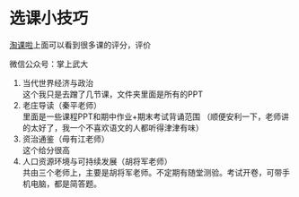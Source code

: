 # 选课小技巧

[淘课啦](https://taoke.ziqiang.net.cn/#!/login?next=%2Fstudent%2Fcurriculum)上面可以看到很多课的评分，评价

微信公众号：掌上武大

1. 当代世界经济与政治\
    这个我只是去蹭了几节课，文件夹里面是所有的PPT
2. 老庄导读（秦平老师）\
    里面是一些课程PPT和期中作业+期末考试背诵范围
    （顺便安利一下，老师讲的太好了，我一个不喜欢语文的人都听得津津有味）
3. 资治通鉴（毋有江老师）\
   这个给分很高
4. 人口资源环境与可持续发展（胡将军老师） \
   共由三个老师上，主要是胡将军老师。不定期有随堂测验。考试开卷，可带手机电脑，都是简答题。
   
